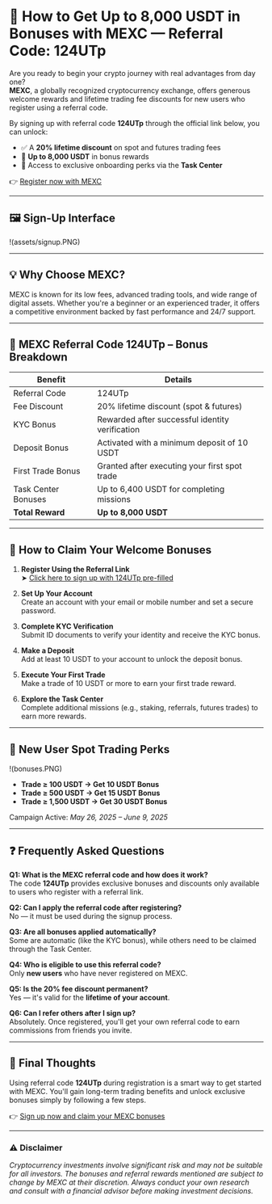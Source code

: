 # 🌟 How to Get Up to 8,000 USDT in Bonuses with MEXC — Referral Code: 124UTp

Are you ready to begin your crypto journey with real advantages from day one?  
**MEXC**, a globally recognized cryptocurrency exchange, offers generous welcome rewards and lifetime trading fee discounts for new users who register using a referral code.

By signing up with referral code **124UTp** through the official link below, you can unlock:

- ✅ A **20% lifetime discount** on spot and futures trading fees  
- 🎁 **Up to 8,000 USDT** in bonus rewards  
- 🔐 Access to exclusive onboarding perks via the **Task Center**

👉 [Register now with MEXC](https://www.mexc.co/acquisition/custom-sign-up?shareCode=mexc-124UTp)

---

## 🖼️ Sign-Up Interface

!(assets/signup.PNG)

---

## 💡 Why Choose MEXC?

MEXC is known for its low fees, advanced trading tools, and wide range of digital assets. Whether you're a beginner or an experienced trader, it offers a competitive environment backed by fast performance and 24/7 support.

---

## 🎁 MEXC Referral Code 124UTp – Bonus Breakdown

| Benefit               | Details                                                  |
|-----------------------|----------------------------------------------------------|
| Referral Code         | 124UTp                                                   |
| Fee Discount          | 20% lifetime discount (spot & futures)                   |
| KYC Bonus             | Rewarded after successful identity verification          |
| Deposit Bonus         | Activated with a minimum deposit of 10 USDT              |
| First Trade Bonus     | Granted after executing your first spot trade            |
| Task Center Bonuses   | Up to 6,400 USDT for completing missions                 |
| **Total Reward**      | **Up to 8,000 USDT**                                     |

---

## 🚀 How to Claim Your Welcome Bonuses

1. **Register Using the Referral Link**  
   ➤ [Click here to sign up with 124UTp pre-filled](https://www.mexc.co/acquisition/custom-sign-up?shareCode=mexc-124UTp)

2. **Set Up Your Account**  
   Create an account with your email or mobile number and set a secure password.

3. **Complete KYC Verification**  
   Submit ID documents to verify your identity and receive the KYC bonus.

4. **Make a Deposit**  
   Add at least 10 USDT to your account to unlock the deposit bonus.

5. **Execute Your First Trade**  
   Make a trade of 10 USDT or more to earn your first trade reward.

6. **Explore the Task Center**  
   Complete additional missions (e.g., staking, referrals, futures trades) to earn more rewards.

---

## 🧾 New User Spot Trading Perks

!(bonuses.PNG)

- **Trade ≥ 100 USDT → Get 10 USDT Bonus**
- **Trade ≥ 500 USDT → Get 15 USDT Bonus**
- **Trade ≥ 1,500 USDT → Get 30 USDT Bonus**

Campaign Active: *May 26, 2025 – June 9, 2025*

---

## ❓ Frequently Asked Questions

**Q1: What is the MEXC referral code and how does it work?**  
The code **124UTp** provides exclusive bonuses and discounts only available to users who register with a referral link.

**Q2: Can I apply the referral code after registering?**  
No — it must be used during the signup process.

**Q3: Are all bonuses applied automatically?**  
Some are automatic (like the KYC bonus), while others need to be claimed through the Task Center.

**Q4: Who is eligible to use this referral code?**  
Only **new users** who have never registered on MEXC.

**Q5: Is the 20% fee discount permanent?**  
Yes — it's valid for the **lifetime of your account**.

**Q6: Can I refer others after I sign up?**  
Absolutely. Once registered, you'll get your own referral code to earn commissions from friends you invite.

---

## 🏁 Final Thoughts

Using referral code **124UTp** during registration is a smart way to get started with MEXC. You'll gain long-term trading benefits and unlock exclusive bonuses simply by following a few steps.

👉 [Sign up now and claim your MEXC bonuses](https://www.mexc.co/acquisition/custom-sign-up?shareCode=mexc-124UTp)

---

### ⚠️ Disclaimer  
*Cryptocurrency investments involve significant risk and may not be suitable for all investors. The bonuses and referral rewards mentioned are subject to change by MEXC at their discretion. Always conduct your own research and consult with a financial advisor before making investment decisions.*
